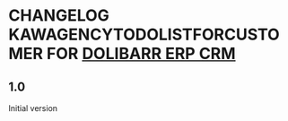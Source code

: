 # CHANGELOG KAWAGENCYTODOLISTFORCUSTOMER FOR [DOLIBARR ERP CRM](https://www.dolibarr.org)

## 1.0

Initial version

